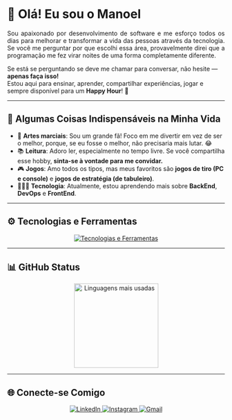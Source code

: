 # 👋 Olá! Eu sou o Manoel

<div align="justify"> 
Sou apaixonado por desenvolvimento de software e me esforço todos os dias para melhorar e transformar a vida das pessoas através da tecnologia.  
Se você me perguntar por que escolhi essa área, provavelmente direi que a programação me fez virar noites de uma forma completamente diferente.  
</div>

Se está se perguntando se deve me chamar para conversar, não hesite — **apenas faça isso!**  
Estou aqui para ensinar, aprender, compartilhar experiências, jogar e sempre disponível para um **Happy Hour**! 🎉

---

## 🧐 Algumas Coisas Indispensáveis na Minha Vida

- 🥋 **Artes marciais**: Sou um grande fã! Foco em me divertir em vez de ser o melhor, porque, se eu fosse o melhor, não precisaria mais lutar. 😂  
- 📚 **Leitura**: Adoro ler, especialmente no tempo livre. Se você compartilha esse hobby, **sinta-se à vontade para me convidar.**  
- 🎮 **Jogos**: Amo todos os tipos, mas meus favoritos são **jogos de tiro (PC e console)** e **jogos de estratégia (de tabuleiro)**.  
- 👨🏻‍💻 **Tecnologia**: Atualmente, estou aprendendo mais sobre **BackEnd**, **DevOps** e **FrontEnd**.  

---

## ⚙️ Tecnologias e Ferramentas
<p align="center">
  <a href="https://skillicons.dev">
    <img src="https://skillicons.dev/icons?i=git,github,linux,docker,kubernetes,mysql,postgresql,mongo,redis,java,javascript,typescript,nodejs,nestjs,npm,yarn,graphql,express,sequelize,prisma,maven,gradle,spring,hibernate,prometheus,grafana,kafka,rabbitmq,elasticsearch,postman,jenkins,terraform,aws,angular,rxjs,scss,tailwind,bootstrap,html,css,vscode,idea&perline=7" alt="Tecnologias e Ferramentas" />
  </a>
</p>

---

## 📊 GitHub Status
<div align="center">  
  <img height="195px" src="https://github-readme-stats.vercel.app/api/top-langs/?username=manoelvgsilva&layout=compact&hide_border=true&title_color=87CEFA&text_color=87CEFA&bg_color=0d1117" alt="Linguagens mais usadas" />
</div>

---

## 🌐 Conecte-se Comigo
<div align="center">
  <a href="https://www.linkedin.com/in/manoel-code/">
    <img src="https://img.shields.io/badge/LinkedIn-000?style=for-the-badge&logo=linkedin&logoColor=0E76A8" alt="LinkedIn" />
  </a>
  <a href="https://instagram.com/dev_manoel">
    <img src="https://img.shields.io/badge/Instagram-000?style=for-the-badge&logo=instagram&logoColor=0E76A8" alt="Instagram" />
  </a>
  <a href="mailto:manoelvgsilva@gmail.com">
    <img src="https://img.shields.io/badge/Gmail-000?style=for-the-badge&logo=gmail&logoColor=0E76A8" alt="Gmail" />
  </a>
</div>
